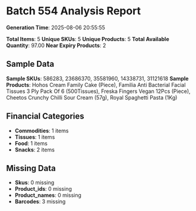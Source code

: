 # Batch 554 Analysis Report

**Generation Time**: 2025-08-06 20:55:55

**Total Items**: 5
**Unique SKUs**: 5
**Unique Products**: 5
**Total Available Quantity**: 97.00
**Near Expiry Products**: 2

## Sample Data
**Sample SKUs**: 586283, 23686370, 35581960, 14338731, 31121618
**Sample Products**: Hohos Cream Family Cake (Piece), Familia Anti Bacterial Facial Tissues 3 Ply Pack Of 6 (500Tissues), Freska Fingers Vegan 12Pcs (Piece), Cheetos Crunchy Chilli Sour Cream (57g), Royal Spaghetti Pasta (1Kg)

## Financial Categories
- **Commodities**: 1 items
- **Tissues**: 1 items
- **Food**: 1 items
- **Snacks**: 2 items

## Missing Data
- **Skus**: 0 missing
- **Product_ids**: 0 missing
- **Product_names**: 0 missing
- **Barcodes**: 3 missing
